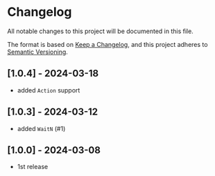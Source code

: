 # Changelog

All notable changes to this project will be documented in this file.

The format is based on [Keep a Changelog](https://keepachangelog.com/en/1.0.0/),
and this project adheres to [Semantic Versioning](https://semver.org/spec/v2.0.0.html).


## [1.0.4] - 2024-03-18
- added `Action` support

## [1.0.3] - 2024-03-12
- added `WaitN` (#1)

## [1.0.0] - 2024-03-08
- 1st release
